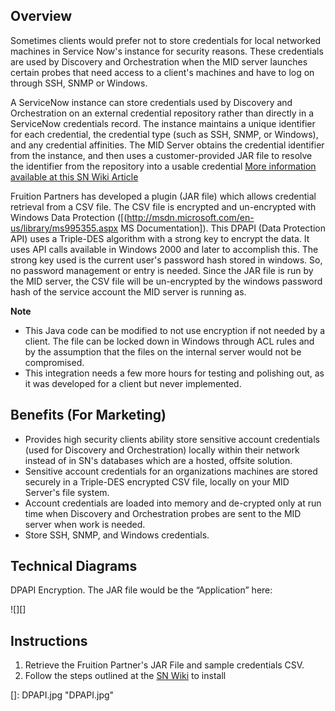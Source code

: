 Overview
--------

Sometimes clients would prefer not to store credentials for local networked machines in Service Now's instance for security reasons. These credentials are used by Discovery and Orchestration when the MID server launches certain probes that need access to a client's machines and have to log on through SSH, SNMP or Windows.

A ServiceNow instance can store credentials used by Discovery and Orchestration on an external credential repository rather than directly in a ServiceNow credentials record. The instance maintains a unique identifier for each credential, the credential type (such as SSH, SNMP, or Windows), and any credential affinities. The MID Server obtains the credential identifier from the instance, and then uses a customer-provided JAR file to resolve the identifier from the repository into a usable credential [More information available at this SN Wiki Article][]

Fruition Partners has developed a plugin (JAR file) which allows credential retrieval from a CSV file. The CSV file is encrypted and un-encrypted with Windows Data Protection ([(http://msdn.microsoft.com/en-us/library/ms995355.aspx MS Documentation]). This DPAPI (Data Protection API) uses a Triple-DES algorithm with a strong key to encrypt the data. It uses API calls available in Windows 2000 and later to accomplish this. The strong key used is the current user's password hash stored in windows. So, no password management or entry is needed. Since the JAR file is run by the MID server, the CSV file will be un-encrypted by the windows password hash of the service account the MID server is running as.

**Note**

-   This Java code can be modified to not use encryption if not needed by a client. The file can be locked down in Windows through ACL rules and by the assumption that the files on the internal server would not be compromised.
-   This integration needs a few more hours for testing and polishing out, as it was developed for a client but never implemented.

Benefits (For Marketing)
------------------------

-   Provides high security clients ability store sensitive account credentials (used for Discovery and Orchestration) locally within their network instead of in SN's databases which are a hosted, offsite solution.
-   Sensitive account credentials for an organizations machines are stored securely in a Triple-DES encrypted CSV file, locally on your MID Server's file system.
-   Account credentials are loaded into memory and de-crypted only at run time when Discovery and Orchestration probes are sent to the MID server when work is needed.
-   Store SSH, SNMP, and Windows credentials.

Technical Diagrams
------------------

DPAPI Encryption. The JAR file would be the “Application” here:

![][]

Instructions
------------

1.  Retrieve the Fruition Partner's JAR File and sample credentials CSV.
2.  Follow the steps outlined at the [SN Wiki][More information available at this SN Wiki Article] to install

  [More information available at this SN Wiki Article]: http://wiki.servicenow.com/index.php?title=External_Credential_Storage
  []: DPAPI.jpg "DPAPI.jpg"
